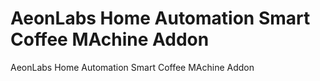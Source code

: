 # AeonLabs Home Automation Smart Coffee MAchine Addon
 AeonLabs Home Automation Smart Coffee MAchine Addon
